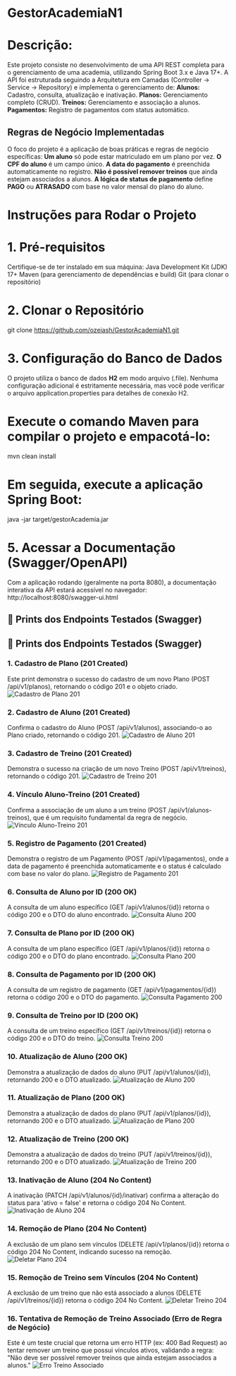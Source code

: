 # GestorAcademiaN1

# Descrição:
Este projeto consiste no desenvolvimento de uma API REST completa para o gerenciamento de uma academia, utilizando Spring Boot 3.x e Java 17+.
A API foi estruturada seguindo a Arquitetura em Camadas (Controller → Service → Repository) e implementa o gerenciamento de:
**Alunos:** Cadastro, consulta, atualização e inativação.
**Planos:** Gerenciamento completo (CRUD).
**Treinos:** Gerenciamento e associação a alunos.
**Pagamentos:** Registro de pagamentos com status automático.

## Regras de Negócio Implementadas

O foco do projeto é a aplicação de boas práticas e regras de negócio específicas:
**Um aluno** só pode estar matriculado em um plano por vez.
**O CPF do aluno** é um campo único.
**A data do pagamento** é preenchida automaticamente no registro.
**Não é possível remover treinos** que ainda estejam associados a alunos.
**A lógica de status de pagamento** define **PAGO** ou **ATRASADO** com base no valor mensal do plano do aluno.

# Instruções para Rodar o Projeto
# 1. Pré-requisitos
Certifique-se de ter instalado em sua máquina:
Java Development Kit (JDK) 17+ 
Maven (para gerenciamento de dependências e build) 
Git (para clonar o repositório)

# 2. Clonar o Repositório
git clone https://github.com/ozeiash/GestorAcademiaN1.git

# 3. Configuração do Banco de Dados
O projeto utiliza o banco de dados **H2** em modo arquivo (.file).
Nenhuma configuração adicional é estritamente necessária, mas você pode verificar o arquivo application.properties para detalhes de conexão H2.

# Execute o comando Maven para compilar o projeto e empacotá-lo:
mvn clean install

# Em seguida, execute a aplicação Spring Boot:
java -jar target/gestorAcademia.jar

# 5. Acessar a Documentação (Swagger/OpenAPI)
Com a aplicação rodando (geralmente na porta 8080), a documentação interativa da API estará acessível no navegador:
http://localhost:8080/swagger-ui.html

## 📸 Prints dos Endpoints Testados (Swagger)

## 📸 Prints dos Endpoints Testados (Swagger)

### 1. Cadastro de Plano (201 Created)
Este print demonstra o sucesso do cadastro de um novo Plano (POST /api/v1/planos), retornando o código 201 e o objeto criado.
![Cadastro de Plano 201](screenshots/POSTCadstroPlano.png) 

### 2. Cadastro de Aluno (201 Created)
Confirma o cadastro do Aluno (POST /api/v1/alunos), associando-o ao Plano criado, retornando o código 201. 
![Cadastro de Aluno 201](screenshots/POSTAluno.png)

### 3. Cadastro de Treino (201 Created)
Demonstra o sucesso na criação de um novo Treino (POST /api/v1/treinos), retornando o código 201.
![Cadastro de Treino 201](screenshots/POSTTreino.png)

### 4. Vínculo Aluno-Treino (201 Created)
Confirma a associação de um aluno a um treino (POST /api/v1/alunos-treinos), que é um requisito fundamental da regra de negócio.
![Vínculo Aluno-Treino 201](screenshots/POSTVinculoTreino.png)

### 5. Registro de Pagamento (201 Created)
Demonstra o registro de um Pagamento (POST /api/v1/pagamentos), onde a data de pagamento é preenchida automaticamente e o status é calculado com base no valor do plano.
![Registro de Pagamento 201](screenshots/POSTPagamento.png)

### 6. Consulta de Aluno por ID (200 OK)
A consulta de um aluno específico (GET /api/v1/alunos/{id}) retorna o código 200 e o DTO do aluno encontrado.
![Consulta Aluno 200](screenshots/GETAluno.png)

### 7. Consulta de Plano por ID (200 OK)
A consulta de um plano específico (GET /api/v1/planos/{id}) retorna o código 200 e o DTO do plano encontrado.
![Consulta Plano 200](screenshots/GETPlanoByID.png)

### 8. Consulta de Pagamento por ID (200 OK)
A consulta de um registro de pagamento (GET /api/v1/pagamentos/{id}) retorna o código 200 e o DTO do pagamento.
![Consulta Pagamento 200](screenshots/GETPagamento.png)

### 9. Consulta de Treino por ID (200 OK)
A consulta de um treino específico (GET /api/v1/treinos/{id}) retorna o código 200 e o DTO do treino.
![Consulta Treino 200](screenshots/GETTreino.png)

### 10. Atualização de Aluno (200 OK)
Demonstra a atualização de dados do aluno (PUT /api/v1/alunos/{id}), retornando 200 e o DTO atualizado.
![Atualização de Aluno 200](screenshots/PUTAluno.png)

### 11. Atualização de Plano (200 OK)
Demonstra a atualização de dados do plano (PUT /api/v1/planos/{id}), retornando 200 e o DTO atualizado.
![Atualização de Plano 200](screenshots/PUTPlano.png)

### 12. Atualização de Treino (200 OK)
Demonstra a atualização de dados do treino (PUT /api/v1/treinos/{id}), retornando 200 e o DTO atualizado.
![Atualização de Treino 200](screenshots/PUTTreino.png)

### 13. Inativação de Aluno (204 No Content)
A inativação (PATCH /api/v1/alunos/{id}/inativar) confirma a alteração do status para 'ativo = false' e retorna o código 204 No Content.
![Inativação de Aluno 204](screenshots/InativarAluno.png)

### 14. Remoção de Plano (204 No Content)
A exclusão de um plano sem vínculos (DELETE /api/v1/planos/{id}) retorna o código 204 No Content, indicando sucesso na remoção.
![Deletar Plano 204](GestorAcademiaN1/DELETEPlano.png)

### 15. Remoção de Treino sem Vínculos (204 No Content)
A exclusão de um treino que não está associado a alunos (DELETE /api/v1/treinos/{id}) retorna o código 204 No Content.
![Deletar Treino 204](screenshots/DELETETreino.png)

### 16. Tentativa de Remoção de Treino Associado (Erro de Regra de Negócio)
Este é um teste crucial que retorna um erro HTTP (ex: 400 Bad Request) ao tentar remover um treino que possui vínculos ativos, validando a regra: "Não deve ser possível remover treinos que ainda estejam associados a alunos."
![Erro Treino Associado](screenshots/ErroDeletarTreincoComVinculo.png)
